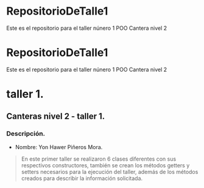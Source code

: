 # RepositorioDeTalle1
Este es el repositorio para el taller núnero 1  POO Cantera nivel 2
# RepositorioDeTalle1
Este es el repositorio para el taller núnero 1  POO Cantera nivel 2
# taller 1.
## Canteras nivel 2 - taller 1.
### Descripción.
- Nombre: Yon Hawer Piñeros Mora.
> En este primer taller se realizaron 6 clases diferentes con sus respectivos constructores, también se crean los métodos getters y setters necesarios para la ejecución del taller, además de los métodos creados para describir la información solicitada.
